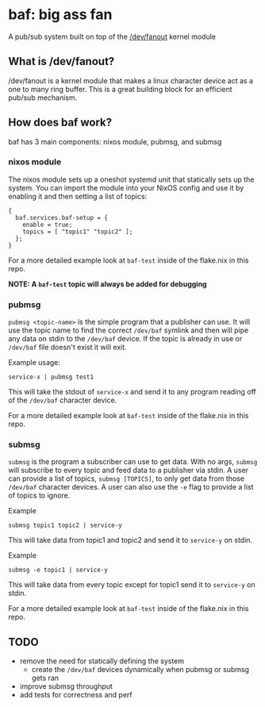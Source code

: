 # baf: big ass fan

A pub/sub system built on top of the
[/dev/fanout](https://github.com/bob-linuxtoys/fanout/tree/master)
kernel module

## What is /dev/fanout?

/dev/fanout is a kernel module that makes a linux character device act
as a one to many ring buffer. This is a great building block for an
efficient pub/sub mechanism.

## How does baf work?

baf has 3 main components: nixos module, pubmsg, and submsg

### nixos module

The nixos module sets up a oneshot systemd unit that statically sets
up the system. You can import the module into your NixOS config and
use it by enabling it and then setting a list of topics:

```
{
  baf.services.baf-setup = {
    enable = true;
    topics = [ "topic1" "topic2" ];
  };
}
```

For a more detailed example look at `baf-test` inside of the flake.nix
in this repo.

**NOTE: A `baf-test` topic will always be added for debugging**

### pubmsg

`pubmsg <topic-name>` is the simple program that a publisher can
use. It will use the topic name to find the correct `/dev/baf` symlink
and then will pipe any data on stdin to the `/dev/baf` device. If the
topic is already in use or `/dev/baf` file doesn't exist it will exit.

Example usage:

``` service-x | pubmsg test1 ```

This will take the stdout of `service-x` and send it to any program
reading off of the `/dev/baf` character device.

For a more detailed example look at `baf-test` inside of the flake.nix
in this repo.

### submsg

`submsg` is the program a subscriber can use to get data. With no
args, `submsg` will subscribe to every topic and feed data to a
publisher via stdin. A user can provide a list of topics, `submsg
[TOPICS]`, to only get data from those `/dev/baf` character devices. A
user can also use the `-e` flag to provide a list of topics to ignore.

Example 
```
submsg topic1 topic2 | service-y
```

This will take data from topic1 and topic2 and send it to `service-y`
on stdin.

Example
```
submsg -e topic1 | service-y
```

This will take data from every topic except for topic1 send it to
`service-y` on stdin.

For a more detailed example look at `baf-test` inside of the flake.nix
in this repo.


## TODO

- remove the need for statically defining the system
  - create the `/dev/baf` devices dynamically when pubmsg or submsg
    gets ran
- improve submsg throughput
- add tests for correctness and perf